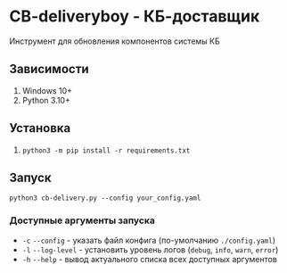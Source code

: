 # CB-deliveryboy - КБ-доставщик

Инструмент для обновления компонентов системы КБ

## Зависимости
1. Windows 10+
2. Python 3.10+

## Установка
1. `python3 -m pip install -r requirements.txt`

## Запуск
`python3 cb-delivery.py --config your_config.yaml`

### Доcтупные аргументы запуска
- `-c` `--config` - указать файл конфига (по-умолчанию `./config.yaml`)
- `-l` `--log-level` - установить уровень логов (`debug`, `info`, `warn`, `error`) 
- `-h` `--help` - вывод актуального списка всех доступных аргументов